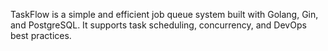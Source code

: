TaskFlow is a simple and efficient job queue system built with Golang, Gin, and PostgreSQL. It supports task scheduling, concurrency, and DevOps best practices.


